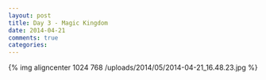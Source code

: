 ```yaml
---
layout: post
title: Day 3 - Magic Kingdom
date: 2014-04-21
comments: true
categories: 
---
```

{% img aligncenter 1024 768 /uploads/2014/05/2014-04-21_16.48.23.jpg %}
